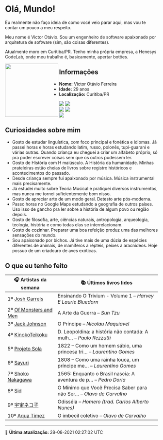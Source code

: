 # Olá, Mundo!

Eu realmente não faço ideia de como você veio parar aqui, mas vou te contar um pouco a meu respeito.

Meu nome é Victor Otávio. Sou um engenheiro de software apaixonado por arquitetura de software (sim, são coisas diferentes).

Atualmente moro em Curitiba/PR. Tenho minha própria empresa, a Henesys CodeLab, onde meu trabalho é, basicamente, apertar botões.

<img align="left" src="https://github.com/vctrtvfrrr/vctrtvfrrr/raw/master/octocat.png" alt="" width="175" />

## Informações

- **Nome:** Victor Otávio Ferreira
- **Idade:** 29 anos
- **Localização:** Curitiba/PR

[![](https://img.shields.io/badge/LinkedIn-victorotavio-blue)](https://www.linkedin.com/in/victorotavio/) [![](https://img.shields.io/badge/Twitter-@vctrtvfrrr-blue)](https://twitter.com/vctrtvfrrr)  
[![](https://img.shields.io/badge/GitHub-vctrtvfrrr-24292e)](https://github.com/vctrtvfrrr) [![](https://img.shields.io/badge/GitLab-vctrtvfrrr-ec5d16)](https://gitlab.com/vctrtvfrrr)  
[![](https://img.shields.io/badge/Email-victor@otavioferreira.com.br-red)](mailto:victor@otavioferreira.com.br)  

## Curiosidades sobre mim

-   Gosto de estudar linguística, com foco principal e fonética e idiomas. Já passei horas e horas estudando latim, russo, polonês, tupi-guarani e várias outras. Quando criança eu cheguei a criar um alfabeto próprio, só pra poder escrever coisas sem que os outros pudessem ler.
-   Gosto de História com H maiúsculo. A História da humanidade. Minhas prateleiras estão cheias de livros sobre registro históricos e acontecimentos do passado.
-   Desde criança sempre fui apaixonado por música. Música instrumental mais precisamente.
-   Já estudei muito sobre Teoria Musical e pratiquei diversos instrumentos, mas nunca me tornei suficientemente bom nisso.
-   Gosto de apreciar arte de um modo geral. Detesto arte pós-moderna.
-   Passo horas no Google Maps estudando a geografia de outros países. Uso isso de gancho pra ler sobre a história de algum povo ou região depois.
-   Gosto de filosofia, arte, ciências naturais, antropologia, arqueologia, teologia, história e como todas elas se interrelacionam.
-   Gosto de cozinhar. Preparar uma boa refeição produz uma das melhores sensações do mundo.
-   Sou apaixonado por bichos. Já tive mais de uma dúzia de espécies diferentes de animais, de mamiferos a répteis, peixes a aracnídeos. Hoje possuo de um criadouro de aves exóticas.


## O que eu tenho feito

|                                  🎧 Artistas da semana                                   |                      📚 Últimos livros lidos                      |
|------------------------------------------------------------------------------------------|-------------------------------------------------------------------|
| 1º [Josh Garrels](https://www.last.fm/music/Josh+Garrels)                                | Ensinando O Trivium - Volume 1	–	_Harvey E Laurie Bluedorn_         |
| 2º [Of Monsters and Men](https://www.last.fm/music/Of+Monsters+and+Men)                  | A Arte da Guerra	–	_Sun Tzu_                                        |
| 3º [Jack Johnson](https://www.last.fm/music/Jack+Johnson)                                | O Príncipe	–	_Nicolau Maquiavel_                                    |
| 4º [KinokoTeikoku](https://www.last.fm/music/KinokoTeikoku)                              | D. Leopoldina: a história não contada: A mulh…	–	_Paulo Rezzutti_   |
| 5º [Projeto Sola](https://www.last.fm/music/Projeto+Sola)                                | 1822 – Como um homem sábio, uma princesa tri…	–	_Laurentino Gomes_  |
| 6º [Sayuri](https://www.last.fm/music/Sayuri)                                            | 1808 – Como uma rainha louca, um príncipe me…	–	_Laurentino Gomes_  |
| 7º [Shoko Nakagawa](https://www.last.fm/music/Shoko+Nakagawa)                            | 1565: Enquanto o Brasil nascia: A aventura de p…	–	_Pedro Doria_    |
| 8º [Sid](https://www.last.fm/music/Sid)                                                  | O Mínimo que Você Precisa Saber para não Ser…	–	_Olavo de Carvalho_ |
| 9º [宇宙ネコ子](https://www.last.fm/music/%E5%AE%87%E5%AE%99%E3%83%8D%E3%82%B3%E5%AD%90) | Odisséia	–	_Homero (trad. Carlos Alberto Nunes)_                    |
| 10º [Aqua Timez](https://www.last.fm/music/Aqua+Timez)                                   | O imbecil coletivo	–	_Olavo de Carvalho_                            |


---

🚀 **Última atualização:** 28-08-2021 02:27:02 UTC